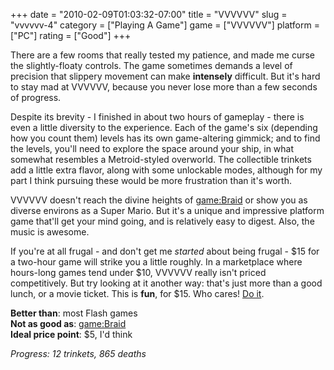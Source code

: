 +++
date = "2010-02-09T01:03:32-07:00"
title = "VVVVVV"
slug = "vvvvvv-4"
category = ["Playing A Game"]
game = ["VVVVVV"]
platform = ["PC"]
rating = ["Good"]
+++

There are a few rooms that really tested my patience, and made me curse the slightly-floaty controls.  The game sometimes demands a level of precision that slippery movement can make <b>intensely</b> difficult.  But it's hard to stay mad at VVVVVV, because you never lose more than a few seconds of progress.

Despite its brevity - I finished in about two hours of gameplay - there is even a little diversity to the experience.  Each of the game's six (depending how you count them) levels has its own game-altering gimmick; and to find the levels, you'll need to explore the space around your ship, in what somewhat resembles a Metroid-styled overworld.  The collectible trinkets add a little extra flavor, along with some unlockable modes, although for my part I think pursuing these would be more frustration than it's worth.

VVVVVV doesn't reach the divine heights of <game:Braid> or show you as diverse environs as a Super Mario.  But it's a unique and impressive platform game that'll get your mind going, and is relatively easy to digest.  Also, the music is awesome.

If you're at all frugal - and don't get me <i>started</i> about being frugal - $15 for a two-hour game will strike you a little roughly.  In a marketplace where hours-long games tend under $10, VVVVVV really isn't priced competitively.  But try looking at it another way: that's just more than a good lunch, or a movie ticket.  This is <b>fun</b>, for $15.  Who cares!  <a href="http://thelettervsixtim.es/">Do it</a>.

<b>Better than</b>: most Flash games  
<b>Not as good as</b>: <game:Braid>  
<b>Ideal price point</b>: $5, I'd think

<i>Progress: 12 trinkets, 865 deaths</i>